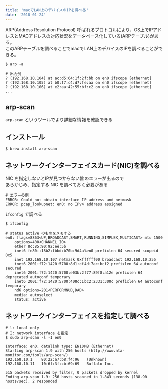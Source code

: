 ```yaml
---
title: 'macでLAN上のデバイスのIPを調べる'
date: '2018-01-24'
---
```


ARP(Address Resolution Protocol) 呼ばれるプロトコルにより、OS上でIPアドレスとMACアドレスの対応状況をデータベース化している(ARPテーブル)がある。  
このARPテーブルを調べることでmacでLAN上のデバイスのIPを調べることができる。

```shell
$ arp -a

# 出力例
? (192.168.10.104) at ac:d5:64:1f:2f:bb on en0 ifscope [ethernet]
? (192.168.10.105) at b0:f7:c4:d7:fe:aa on en0 ifscope [ethernet]
? (192.168.10.106) at e2:aa:42:55:bf:c2 on en0 ifscope [ethernet]
...
```

## arp-scan
`arp-scan` というツールでより詳細な情報を確認できる

## インストール

```shell
$ brew install arp-scan
```

## ネットワークインターフェイスカード(NIC)を調べる
NIC を指定しないとIPが見つからない旨のエラーが出るので  
あらかじめ、指定する NIC を調べておく必要がある

```shell
# エラーの例
ERROR: Could not obtain interface IP address and netmask
ERROR: pcap_lookupnet: en0: no IPv4 address assigned
```

`ifconfig` で調べる

```shell
$ ifconfig

# status active のものをメモする
en0: flags=8863<UP,BROADCAST,SMART,RUNNING,SIMPLEX,MULTICAST> mtu 1500
	options=400<CHANNEL_IO>
	ether 8c:85:90:92:ee:5b
	inet6 fe80::18b2:fbbd:b70b:9d4a%en0 prefixlen 64 secured scopeid 0x5
	inet 192.168.10.107 netmask 0xffffff00 broadcast 192.168.10.255
	inet6 2001:f72:1420:5700:8d1:cf4d:7ac:bcf2 prefixlen 64 autoconf secured
	inet6 2001:f72:1420:5700:e03b:2f77:89f8:a12e prefixlen 64 deprecated autoconf temporary
	inet6 2001:f72:1420:5700:408c:1bc2:2331:300c prefixlen 64 autoconf temporary
	nd6 options=201<PERFORMNUD,DAD>
	media: autoselect
	status: active
```

## ネットワークインターフェイスを指定して調べる

```shell
# l: local only
# I: network interface を指定
$ sudo arp-scan -l -I en0

Interface: en0, datalink type: EN10MB (Ethernet)
Starting arp-scan 1.9 with 256 hosts (http://www.nta-monitor.com/tools/arp-scan/)
192.168.10.1	80:22:a7:b8:f4:96	(Unknown)
192.168.10.11	10:6f:3f:cb:69:69	Buffalo Inc.

515 packets received by filter, 0 packets dropped by kernel
Ending arp-scan 1.9: 256 hosts scanned in 1.843 seconds (138.90 hosts/sec). 2 responded
```
